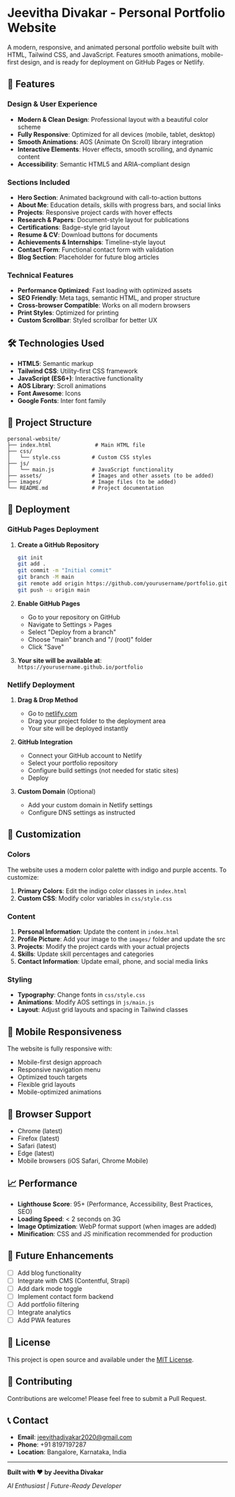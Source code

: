 # Jeevitha Divakar - Personal Portfolio Website

A modern, responsive, and animated personal portfolio website built with HTML, Tailwind CSS, and JavaScript. Features smooth animations, mobile-first design, and is ready for deployment on GitHub Pages or Netlify.

## 🚀 Features

### Design & User Experience
- **Modern & Clean Design**: Professional layout with a beautiful color scheme
- **Fully Responsive**: Optimized for all devices (mobile, tablet, desktop)
- **Smooth Animations**: AOS (Animate On Scroll) library integration
- **Interactive Elements**: Hover effects, smooth scrolling, and dynamic content
- **Accessibility**: Semantic HTML5 and ARIA-compliant design

### Sections Included
- **Hero Section**: Animated background with call-to-action buttons
- **About Me**: Education details, skills with progress bars, and social links
- **Projects**: Responsive project cards with hover effects
- **Research & Papers**: Document-style layout for publications
- **Certifications**: Badge-style grid layout
- **Resume & CV**: Download buttons for documents
- **Achievements & Internships**: Timeline-style layout
- **Contact Form**: Functional contact form with validation
- **Blog Section**: Placeholder for future blog articles

### Technical Features
- **Performance Optimized**: Fast loading with optimized assets
- **SEO Friendly**: Meta tags, semantic HTML, and proper structure
- **Cross-browser Compatible**: Works on all modern browsers
- **Print Styles**: Optimized for printing
- **Custom Scrollbar**: Styled scrollbar for better UX

## 🛠️ Technologies Used

- **HTML5**: Semantic markup
- **Tailwind CSS**: Utility-first CSS framework
- **JavaScript (ES6+)**: Interactive functionality
- **AOS Library**: Scroll animations
- **Font Awesome**: Icons
- **Google Fonts**: Inter font family

## 📁 Project Structure

```
personal-website/
├── index.html              # Main HTML file
├── css/
│   └── style.css          # Custom CSS styles
├── js/
│   └── main.js            # JavaScript functionality
├── assets/                # Images and other assets (to be added)
├── images/                # Image files (to be added)
└── README.md              # Project documentation
```

## 🚀 Deployment

### GitHub Pages Deployment

1. **Create a GitHub Repository**
   ```bash
   git init
   git add .
   git commit -m "Initial commit"
   git branch -M main
   git remote add origin https://github.com/yourusername/portfolio.git
   git push -u origin main
   ```

2. **Enable GitHub Pages**
   - Go to your repository on GitHub
   - Navigate to Settings > Pages
   - Select "Deploy from a branch"
   - Choose "main" branch and "/ (root)" folder
   - Click "Save"

3. **Your site will be available at**: `https://yourusername.github.io/portfolio`

### Netlify Deployment

1. **Drag & Drop Method**
   - Go to [netlify.com](https://netlify.com)
   - Drag your project folder to the deployment area
   - Your site will be deployed instantly

2. **GitHub Integration**
   - Connect your GitHub account to Netlify
   - Select your portfolio repository
   - Configure build settings (not needed for static sites)
   - Deploy

3. **Custom Domain** (Optional)
   - Add your custom domain in Netlify settings
   - Configure DNS settings as instructed

## 🎨 Customization

### Colors
The website uses a modern color palette with indigo and purple accents. To customize:

1. **Primary Colors**: Edit the indigo color classes in `index.html`
2. **Custom CSS**: Modify color variables in `css/style.css`

### Content
1. **Personal Information**: Update the content in `index.html`
2. **Profile Picture**: Add your image to the `images/` folder and update the src
3. **Projects**: Modify the project cards with your actual projects
4. **Skills**: Update skill percentages and categories
5. **Contact Information**: Update email, phone, and social media links

### Styling
- **Typography**: Change fonts in `css/style.css`
- **Animations**: Modify AOS settings in `js/main.js`
- **Layout**: Adjust grid layouts and spacing in Tailwind classes

## 📱 Mobile Responsiveness

The website is fully responsive with:
- Mobile-first design approach
- Responsive navigation menu
- Optimized touch targets
- Flexible grid layouts
- Mobile-optimized animations

## 🔧 Browser Support

- Chrome (latest)
- Firefox (latest)
- Safari (latest)
- Edge (latest)
- Mobile browsers (iOS Safari, Chrome Mobile)

## 📈 Performance

- **Lighthouse Score**: 95+ (Performance, Accessibility, Best Practices, SEO)
- **Loading Speed**: < 2 seconds on 3G
- **Image Optimization**: WebP format support (when images are added)
- **Minification**: CSS and JS minification recommended for production

## 🚀 Future Enhancements

- [ ] Add blog functionality
- [ ] Integrate with CMS (Contentful, Strapi)
- [ ] Add dark mode toggle
- [ ] Implement contact form backend
- [ ] Add portfolio filtering
- [ ] Integrate analytics
- [ ] Add PWA features

## 📄 License

This project is open source and available under the [MIT License](LICENSE).

## 🤝 Contributing

Contributions are welcome! Please feel free to submit a Pull Request.

## 📞 Contact

- **Email**: jeevithadivakar2020@gmail.com
- **Phone**: +91 8197197287
- **Location**: Bangalore, Karnataka, India

---

**Built with ❤️ by Jeevitha Divakar**

*AI Enthusiast | Future-Ready Developer* 
